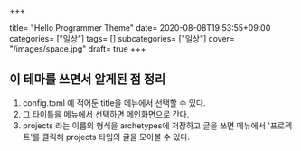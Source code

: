 +++

title= "Hello Programmer Theme"
date= 2020-08-08T19:53:55+09:00
categories= ["일상"]
tags= []
subcategories= ["일상"]
cover= "/images/space.jpg"
draft= true
+++

## 이 테마를 쓰면서 알게된 점 정리

1. config.toml 에 적어둔 title을 메뉴에서 선택할 수 있다.
2. 그 타이틀을 메뉴에서 선택하면 메인화면으로 간다.
3. projects 라는 이름의 형식을 archetypes에 저장하고 글을 쓰면 메뉴에서 '프로젝트'를 클릭해 projects 타입의 글을 모아볼 수 있다.
